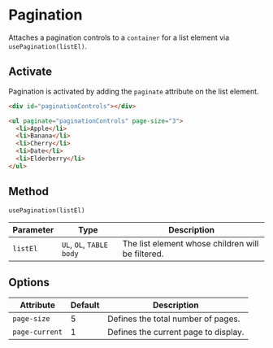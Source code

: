 # Pagination

Attaches a pagination controls to a `container` for a list element via `usePagination(listEl)`.

## Activate

Pagination is activated by adding the `paginate` attribute on the list element.

```html
<div id="paginationControls"></div>

<ul paginate="paginationControls" page-size="3">
  <li>Apple</li>
  <li>Banana</li>
  <li>Cherry</li>
  <li>Date</li>
  <li>Elderberry</li>
</ul>
```

## Method

`usePagination(listEl)`

| Parameter | Type                     | Description                                       |
| --------- | ------------------------ | ------------------------------------------------- |
| `listEl`  | `UL`, `OL`, `TABLE body` | The list element whose children will be filtered. |

## Options

| Attribute      | Default | Description                          |
| -------------- | ------- | ------------------------------------ |
| `page-size`    | 5       | Defines the total number of pages.   |
| `page-current` | 1       | Defines the current page to display. |
